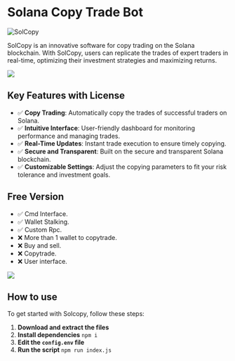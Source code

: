 # Solana Copy Trade Bot

![SolCopy](https://i.imgur.com/y6TfkSn.png)

SolCopy is an innovative software for copy trading on the Solana blockchain. With SolCopy, users can replicate the trades of expert traders in real-time, optimizing their investment strategies and maximizing returns.

![](https://github.com/timuruva/realtime-processing/blob/127d46a2edc57ec1449d8976e04f301e3c1997b7/Files/line.gif)


## Key Features with License

- ✅ **Copy Trading**: Automatically copy the trades of successful traders on Solana.
- ✅ **Intuitive Interface**: User-friendly dashboard for monitoring performance and managing trades.
- ✅ **Real-Time Updates**: Instant trade execution to ensure timely copying.
- ✅ **Secure and Transparent**: Built on the secure and transparent Solana blockchain.
- ✅ **Customizable Settings**: Adjust the copying parameters to fit your risk tolerance and investment goals.

## Free Version

- ✅ Cmd Interface.
- ✅ Wallet Stalking.
- ✅ Custom Rpc.
- ❌ More than 1 wallet to copytrade.
- ❌ Buy and sell.
- ❌ Copytrade.
- ❌ User interface.


![](https://github.com/timuruva/realtime-processing/blob/127d46a2edc57ec1449d8976e04f301e3c1997b7/Files/line.gif)

## How to use

To get started with Solcopy, follow these steps:

1. **Download and extract the files**
2. **Install dependencies**
 `npm i`
3. **Edit the `config.env` file**
4. **Run the script**
`npm run index.js`

